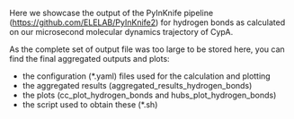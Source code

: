 Here we showcase the output of the PyInKnife pipeline (https://github.com/ELELAB/PyInKnife2) for hydrogen bonds as calculated on our microsecond molecular dynamics trajectory of CypA.

As the complete set of output file was too large to be stored here, you can find the final aggregated outputs and plots:

- the configuration (*.yaml) files used for the calculation and plotting
- the aggregated results (aggregated_results_hydrogen_bonds)
- the plots (cc_plot_hydrogen_bonds and hubs_plot_hydrogen_bonds)
- the script used to obtain these (*.sh)
